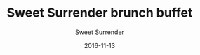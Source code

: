 ---
title: 'Sweet Surrender brunch buffet'
description: 'Only Saturdays, children only DKK 69. A variety of different brunch foods. Some examples: egg, bacon, sausage, homemade tuna-salad, organic Greek yogurt with homemade honey-roasted granola, organic humus, organic roasted potatoes, roasted cherry tomatoes, cheese, fruit, and juice. Coffee and tea are not included.'
color: '#ffffff'
price: '129'
category: brunch
size: '1'
tags: Brunch
meta:
    id: ff2f6914f3ae7d9cc8e72727e442e9ebe93db3e8
    parentId: f20f57fa9c3d8bff0902cfb33f350091a3a48d51
    language: en
date: '2016-11-13'
author: 'Sweet Surrender'
---